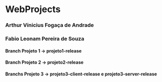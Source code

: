 # WebProjects

### Arthur Vínicius Fogaça de Andrade
### Fabio Leonam Pereira de Souza

#### Branch Projeto 1 -> projeto1-release
#### Branch Projeto 2 -> projeto2-release
#### Branchs Projeto 3 -> projeto3-client-release e projeto3-server-release
